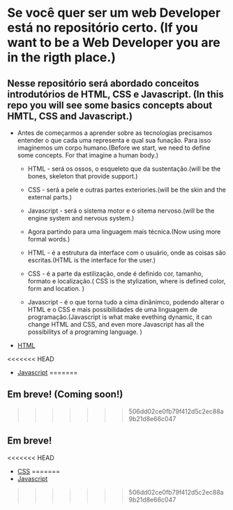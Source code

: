 # Se você quer ser um web Developer está no repositório certo. (If you want to be a Web Developer you are in the rigth place.)


## Nesse repositório será abordado conceitos introdutórios de HTML, CSS e Javascript. (In this repo you will see some basics concepts about HMTL, CSS and Javascript.)

* Antes de começarmos a aprender sobre as tecnologias precisamos entender o que cada uma representa e qual sua funação. Para isso imaginemos um corpo humano.(Before we start, we need to define some concepts. For that imagine a human body.)
    
    * HTML - será os ossos, o esqueleto que da sustentação.(will be the bones, skeleton that provide support.)
    
    * CSS - será a pele e outras partes exteriories.(will be the skin and the external parts.)

    * Javascript - será o sistema motor e o sitema nervoso.(will be the engine system and nervous system.)

    * Agora partindo para uma linguagem mais técnica.(Now using more formal words.)
    
    * HTML - é a estrutura da interface com o usuário, onde as coisas são escritas.(HTML is the interface for the user.)

    * CSS - é a parte da estilização, onde é definido cor, tamanho, formato e localização.( CSS is the  stylization, where is defined color, form and location. )

    * Javascript - é o que torna tudo a cima dinânimco, podendo alterar o HTML e o CSS e mais possibilidades de uma linguagem de programação.(Javascript is what make evething dynamic, it can change HTML and CSS, and even more Javascript has all the possibilitys of a programing language. )


* [HTML](https://github.com/AWLeiseR/introductionToWebDev/tree/master/html)

<<<<<<< HEAD
* [Javascript](https://github.com/AWLeiseR/introductionToWebDev/tree/master/js)
=======
## Em breve! (Coming soon!)
>>>>>>> 506dd02ce0fb79f412d5c2ec88a9b21d8e66c047

## Em breve!

<<<<<<< HEAD
* [CSS](https://github.com/AWLeiseR/introductionToWebDev/tree/master/css)
=======
* [Javascript](https://github.com/AWLeiseR/introductionToWebDev/tree/master/js)
>>>>>>> 506dd02ce0fb79f412d5c2ec88a9b21d8e66c047
